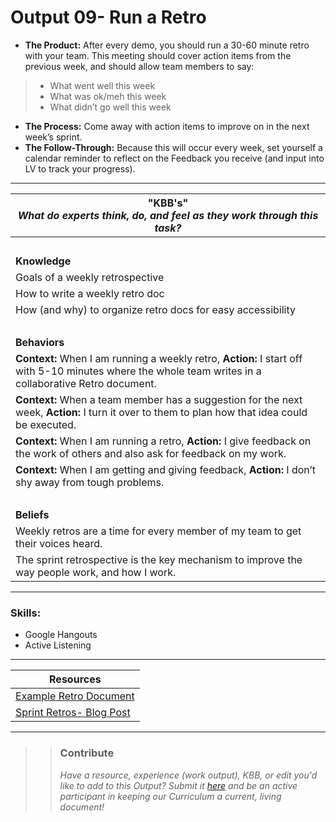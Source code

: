 # Output 09- Run a Retro

- **The Product:** After every demo, you should run a 30-60 minute retro with your team. This meeting should cover action items from the previous week, and should allow team members to say: 
> - What went well this week
> - What was ok/meh this week
> - What didn’t go well this week
- **The Process:** Come away with action items to improve on in the next week’s sprint. 
- **The Follow-Through:** Because this will occur every week, set yourself a calendar reminder to reflect on the Feedback you receive (and input into LV to track your progress). 

-----------------------------------------------------------

| **"KBB's"** <br> _What do experts think, do, and feel as they work through this task?_|
|----------|
| </br>| 
| **Knowledge**	| 
| Goals of a weekly retrospective |  
| How to write a weekly retro doc  | 
| How (and why) to organize retro docs for easy accessibility	|
| </br> | 
| **Behaviors** 	| 
|  **Context:** When I am running a weekly retro, **Action:** I start off with 5-10 minutes where the whole team writes in a collaborative Retro document. 	|  
| **Context:** When a team member has a suggestion for the next week, **Action:** I turn it over to them to plan how that idea could be executed.  |
| **Context:** When I am running a retro, **Action:** I give feedback on the work of others and also ask for feedback on my work. |  
| **Context:** When I am getting and giving feedback, **Action:** I don’t shy away from tough problems. |  
| </br> | 
| **Beliefs**	| 
| Weekly retros are a time for every member of my team to get their voices heard.  |  
| The sprint retrospective is the key mechanism to improve the way people work, and how I work. |  


------
### Skills: 
* Google Hangouts
* Active Listening


------


| Resources|       	
|----------|
| [Example Retro Document](https://docs.google.com/document/d/1A2FZolo-JnkQkriVmq3naWxk232RI0UzoOxawWgWyiI/edit)|
| [Sprint Retros- Blog Post](http://www.romanpichler.com/blog/product-owner-sprint-retrospective/)|

---- 

>> ### Contribute
>> _Have a resource, experience (work output), KBB, or edit you'd like to add to this Output? Submit it [here](https://docs.google.com/a/andela.com/forms/d/e/1FAIpQLSeiwit-7JW3UScG9ItDX9DUZZnlCwdpo7aWruahsPKNJ_6JOA/viewform?usp=sf_link) and be an active participant in keeping our Curriculum a current, living document!_


